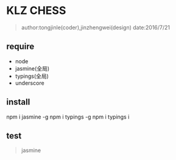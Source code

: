 # KLZ CHESS
> author:tongjinle(coder),jinzhengwei(design)
> date:2016/7/21

## require
 - node
 - jasmine(全局)
 - typings(全局)
 - underscore

## install
npm i jasmine -g
npm i typings -g
npm i
typings i


## test
> jasmine

